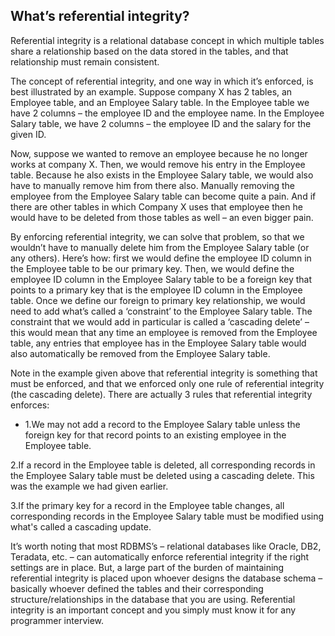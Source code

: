 ## What’s referential integrity?

Referential integrity is a relational database concept in which multiple tables share a relationship based on the data stored in the tables, and that relationship must remain consistent.

The concept of referential integrity, and one way in which it’s enforced, is best illustrated by an example. Suppose company X has 2 tables, an Employee table, and an Employee Salary table. In the Employee table we have 2 columns – the employee ID and the employee name. In the Employee Salary table, we have 2 columns – the employee ID and the salary for the given ID.

Now, suppose we wanted to remove an employee because he no longer works at company X. Then, we would remove his entry in the Employee table. Because he also exists in the Employee Salary table, we would also have to manually remove him from there also. Manually removing the employee from the Employee Salary table can become quite a pain. And if there are other tables in which Company X uses that employee then he would have to be deleted from those tables as well – an even bigger pain.

By enforcing referential integrity, we can solve that problem, so that we wouldn’t have to manually delete him from the Employee Salary table (or any others). Here’s how: first we would define the employee ID column in the Employee table to be our primary key. Then, we would define the employee ID column in the Employee Salary table to be a foreign key that points to a primary key that is the employee ID column in the Employee table. Once we define our foreign to primary key relationship, we would need to add what’s called a ‘constraint’ to the Employee Salary table. The constraint that we would add in particular is called a ‘cascading delete’ – this would mean that any time an employee is removed from the Employee table, any entries that employee has in the Employee Salary table would also automatically be removed from the Employee Salary table.

Note in the example given above that referential integrity is something that must be enforced, and that we enforced only one rule of referential integrity (the cascading delete). There are actually 3 rules that referential integrity enforces:

* 1.We may not add a record to the Employee Salary table unless the foreign key for that record  points to an existing employee in the Employee table.

2.If a record in the Employee table is deleted, all corresponding records in the Employee Salary table must be deleted using a cascading delete.  This was the example we had given earlier.
  
3.If the primary key for a record in the Employee table changes, all corresponding records in the Employee Salary table must be modified using what's called a cascading update.

It’s worth noting that most RDBMS’s – relational databases like Oracle, DB2, Teradata, etc. – can automatically enforce referential integrity if the right settings are in place. But, a large part of the burden of maintaining referential integrity is placed upon whoever designs the database schema – basically whoever defined the tables and their corresponding structure/relationships in the database that you are using. Referential integrity is an important concept and you simply must know it for any programmer interview.
